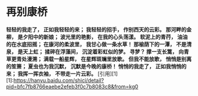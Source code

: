 # 再别康桥
>
**轻轻的我走了，
正如我轻轻的来；
我轻轻的招手，
作别西天的云彩。
那河畔的金柳，
是夕阳中的新娘；
波光里的艳影，
在我的心头荡漾。
软泥上的青荇，
油油的在水底招摇；
在康河的柔波里，
我甘心做一条水草！
那榆荫下的一潭，
不是清泉，
是天上虹；
揉碎在浮藻间，
沉淀着彩虹似的梦。
寻梦？
撑一支长篙，
向青草更青处漫溯；
满载一船星辉，
在星辉斑斓里放歌。
但我不能放歌，
悄悄是别离的笙箫；
夏虫也为我沉默，
沉默是今晚的康桥！
悄悄的我走了，
正如我悄悄的来；
我挥一挥衣袖，
不带走一片云彩。**
[引用][1]
[1]:https://hanyu.baidu.com/shici/detail?pid=bfc7fb8766eaebe2efeb3f0c7b8083c8&from=kg0

